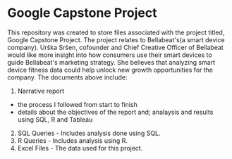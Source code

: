 # Google Capstone Project
This repository was created to store files associated with the project titled, Google Capstone Project. 
The project relates to Bellabeat's(a smart device company). Urška Sršen, cofounder and Chief Creative Officer of Bellabeat would like more insight into how consumers use their smart devices to guide Bellabeat's marketing strategy. She believes that analyzing smart device fitness data could help unlock new growth opportunities for the company. 
The documents above include:
1. Narrative report 
- the process I followed from start to finish
- details about the objectives of the report and; analaysis and results using SQL, R and Tableau
2. SQL Queries - Includes analysis done using SQL. 
3. R Queries - Includes analysis using R. 
4. Excel Files - The data used for this project. 
